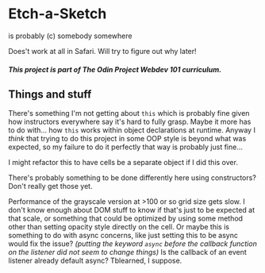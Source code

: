 # Etch-a-Sketch

is probably (c) somebody somewhere

Does't work at all in Safari. Will try to figure out why later!

##### This project is part of The Odin Project Webdev 101 curriculum.

## Things and stuff
There's something I'm not getting about `this` which is probably fine given how instructors everywhere say it's hard to fully grasp. Maybe it more has to do with... how `this` works within object declarations at runtime. Anyway I *think* that trying to do this project in some OOP style is beyond what was expected, so my failure to do it perfectly that way is probably just fine...

I might refactor this to have cells be a separate object if I did this over.

There's probably something to be done differently here using constructors? Don't really get those yet.

Performance of the grayscale version at >100 or so grid size gets slow. I don't know enough about DOM stuff to know if that's just to be expected at that scale, or something that could be optimized by using some method other than setting opacity style directly on the cell. Or maybe this is something to do with async concerns, like just setting this to be async would fix the issue? *(putting the keyword `async` before the callback function on the listener did not seem to change things)* Is the callback of an event listener already default async? Tblearned, I suppose.
